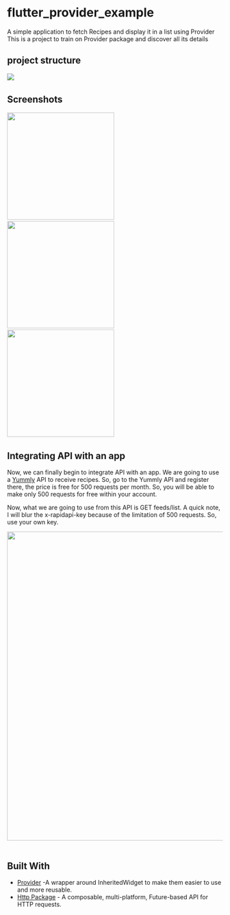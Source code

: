 # flutter_provider_example

A simple application to fetch Recipes and display it in a list using Provider
This is a project to train on Provider package and discover all its details

## project structure
<img src="https://i.ibb.co/48Cszsp/Untitled.png">&nbsp;

## Screenshots
<img src="https://i.ibb.co/nRvmQzz/Screenshot-1691837332.png" width="250">&nbsp;
<img src="https://i.ibb.co/7ndqYDv/Screenshot-1691837346.png" width="250">&nbsp;
<img src="https://i.ibb.co/SwV89zV/Screenshot-1691837350.png" width="250">&nbsp;

## Integrating API with an app
Now, we can finally begin to integrate API with an app. We are going to use a [Yummly](https://rapidapi.com/apidojo/api/yummly2) API to receive recipes. So, go to the Yummly API and register there, the price is free for 500 requests per month. So, you will be able to make only 500 requests for free within your account.

Now, what we are going to use from this API is GET feeds/list. A quick note, I will blur the x-rapidapi-key because of the limitation of 500 requests. So, use your own key.

<img src="https://i.ibb.co/vxrXYpV/oflutter-yummly-1024x545.png" width="720">&nbsp;
## Built With

* [Provider](https://pub.dev/packages/provider/example) -A wrapper around InheritedWidget to make them easier to use and more reusable.
* [Http Package](https://pub.dev/packages/http) - A composable, multi-platform, Future-based API for HTTP requests.
